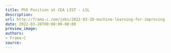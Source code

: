 ```yaml
---
title: PhD Position at CEA LIST - LSL
description:
url: http://frama-c.com/jobs/2022-03-28-machine-learning-for-improving-formal-verification-of-code.html
date: 2022-03-28T00:00:00-00:00
preview_image:
authors:
- Frama-C
source:
---
```



